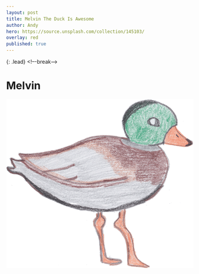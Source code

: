 ```yaml
---
layout: post
title: Melvin The Duck Is Awesome
author: Andy
hero: https://source.unsplash.com/collection/145103/
overlay: red
published: true
---
```

{: .lead}
<!–-break-–>
# Melvin
![duck.png](/assets/img/duck.png)